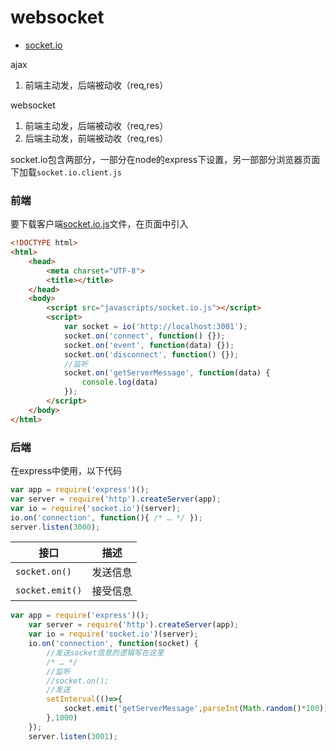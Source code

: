 # websocket

- [socket.io](https://github.com/Wscats/node-tutorial/issues/7)

ajax

1. 前端主动发，后端被动收（req,res）

websocket

1. 前端主动发，后端被动收（req,res）
2. 后端主动发，前端被动收（req,res）

socket.io包含两部分，一部分在node的express下设置，另一部部分浏览器页面下加载`socket.io.client.js`

### 前端

要下载客户端[socket.io.js](https://github.com/socketio/socket.io-client)文件，在页面中引入
```html
<!DOCTYPE html>
<html>
	<head>
		<meta charset="UTF-8">
		<title></title>
	</head>
	<body>
		<script src="javascripts/socket.io.js"></script>
		<script>
			var socket = io('http://localhost:3001');
			socket.on('connect', function() {});
			socket.on('event', function(data) {});
			socket.on('disconnect', function() {});
			//监听
			socket.on('getServerMessage', function(data) {
				console.log(data)
			});
		</script>
	</body>
</html>
```


### 后端

在express中使用，以下代码

```js
var app = require('express')();
var server = require('http').createServer(app);
var io = require('socket.io')(server);
io.on('connection', function(){ /* … */ });
server.listen(3000);
```

|接口|描述|
|-|-|
|`socket.on()`|发送信息|
|`socket.emit()`|接受信息|

```js
var app = require('express')();
	var server = require('http').createServer(app);
	var io = require('socket.io')(server);
	io.on('connection', function(socket) {
		//发送socket信息的逻辑写在这里
		/* … */
		//监听
		//socket.on();
		//发送
		setInterval(()=>{
			socket.emit('getServerMessage',parseInt(Math.random()*100));
		},1000)
	});
	server.listen(3001);
```
